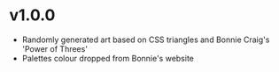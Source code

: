 # v1.0.0
* Randomly generated art based on CSS triangles and Bonnie Craig's 'Power of Threes'
* Palettes colour dropped from Bonnie's website
